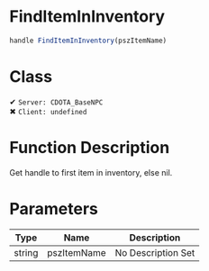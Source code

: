 # FindItemInInventory
```js
handle FindItemInInventory(pszItemName)
```
# Class
✔ `Server: CDOTA_BaseNPC`  
✖ `Client: undefined`  

# Function Description
Get handle to first item in inventory, else nil.
# Parameters
Type|Name|Description
--|--|--
string|pszItemName|No Description Set
